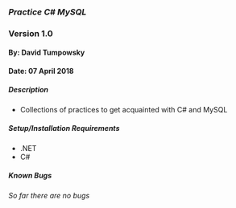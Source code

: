 ### _Practice C# MySQL_
### Version 1.0
#### By: David Tumpowsky
#### Date: 07 April 2018

##### Description
- Collections of practices to get acquainted with C# and MySQL

##### Setup/Installation Requirements
* .NET
* C#
##### Known Bugs
_So far there are no bugs_
